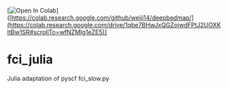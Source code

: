 [![Open In Colab](https://colab.research.google.com/assets/colab-badge.svg)]([https://colab.research.google.com/github/weiji14/deepbedmap/](https://colab.research.google.com/drive/1qbe7BHwJxQGZojwdFPtJ2UOXKItBw1SR#scrollTo=wfNZMIg1eZE5)]
              

# fci_julia
Julia adaptation of pyscf fci_slow.py

              
    

            
